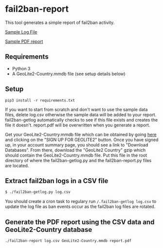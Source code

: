 # fail2ban-report
This tool generates a simple report of fail2ban activity.

[Sample Log File](log.csv)

[Sample PDF report](report.pdf)

## Requirements

* Python 3
* A GeoLite2-Country.mmdb file (see setup details below)

## Setup

`pip3 install -r requirements.txt`

If you want to start from scratch and don't want to use the sample data files, delete log.csv otherwise the sample data will be added to your report. fail2ban-getlog automatically checks to see if this file exists and creates the file it doesn't. report.pdf will be overwritten when you generate a report.

Get your GeoLite2-Country.mmdb file which can be obtained by going [here](https://dev.maxmind.com/geoip/geoip2/geolite2/#Download%20Access) and clicking on the "SIGN UP FOR GEOLITE2" button. Once you have signed up, in your account summary page, you should see a link to "Download Databases". From there, download the "GeoLite2 Country" gzip which should contain the GeoLite2-Country.mmdb file. Put this file in the root directory of where the fail2ban-getlog.py and the fail2ban-report.py files are located.

## Extract fail2ban logs in a CSV file

```bash
$ ./fail2ban-getlog.py log.csv
```
You should create a cron task to regulary run `/.fail2ban-getlog log.csv` to update the log file as ban events occur as the fail2ban log files are rotated.

## Generate the PDF report using the CSV data and GeoLite2-Country database

```bash
./fail2ban-report log.csv GeoLite2-Country.mmdb report.pdf
```